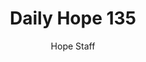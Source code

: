 ---
image: /assets/img/daily-hope-default-artwork.png
title: Daily Hope 135
number: 135
categories:
  - Daily Hope
author: Hope Staff
notes: Daily Hope 135
embed: >-
  EMBED_GOES_HERE
---